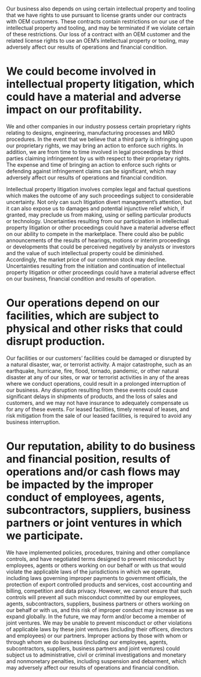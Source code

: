 Our business also depends on using certain intellectual property and tooling that we have rights to use pursuant to license grants under our contracts with OEM customers. These contracts contain restrictions on our use of the intellectual property and tooling, and may be terminated if we violate certain of these restrictions. Our loss of a contract with an OEM customer and the related license rights to use an OEM’s intellectual property or tooling, may adversely affect our results of operations and financial condition.  

# We could become involved in intellectual property litigation, which could have a material and adverse impact on our profitability.  

We and other companies in our industry possess certain proprietary rights relating to designs, engineering, manufacturing processes and MRO procedures. In the event that we believe that a third party is infringing upon our proprietary rights, we may bring an action to enforce such rights. In addition, we are from time to time involved in legal proceedings by third parties claiming infringement by us with respect to their proprietary rights. The expense and time of bringing an action to enforce such rights or defending against infringement claims can be significant, which may adversely affect our results of operations and financial condition.  

Intellectual property litigation involves complex legal and factual questions which makes the outcome of any such proceedings subject to considerable uncertainty. Not only can such litigation divert management’s attention, but it can also expose us to damages and potential injunctive relief which, if granted, may preclude us from making, using or selling particular products or technology. Uncertainties resulting from our participation in intellectual property litigation or other proceedings could have a material adverse effect on our ability to compete in the marketplace. There could also be public announcements of the results of hearings, motions or interim proceedings or developments that could be perceived negatively by analysts or investors and the value of such intellectual property could be diminished. Accordingly, the market price of our common stock may decline. Uncertainties resulting from the initiation and continuation of intellectual property litigation or other proceedings could have a material adverse effect on our business, financial condition and results of operation.  

# Our operations depend on our facilities, which are subject to physical and other risks that could disrupt production.  

Our facilities or our customers’ facilities could be damaged or disrupted by a natural disaster, war, or terrorist activity. A major catastrophe, such as an earthquake, hurricane, fire, flood, tornado, pandemic, or other natural disaster at any of our sites, or war or terrorist activities in any of the areas where we conduct operations, could result in a prolonged interruption of our business. Any disruption resulting from these events could cause significant delays in shipments of products, and the loss of sales and customers, and we may not have insurance to adequately compensate us for any of these events. For leased facilities, timely renewal of leases, and risk mitigation from the sale of our leased facilities, is required to avoid any business interruption.  

# Our reputation, ability to do business and financial position, results of operations and/or cash flows may be impacted by the improper conduct of employees, agents, subcontractors, suppliers, business partners or joint ventures in which we participate.  

We have implemented policies, procedures, training and other compliance controls, and have negotiated terms designed to prevent misconduct by employees, agents or others working on our behalf or with us that would violate the applicable laws of the jurisdictions in which we operate, including laws governing improper payments to government officials, the protection of export controlled products and services, cost accounting and billing, competition and data privacy. However, we cannot ensure that such controls will prevent all such misconduct committed by our employees, agents, subcontractors, suppliers, business partners or others working on our behalf or with us, and this risk of improper conduct may increase as we expand globally. In the future, we may form and/or become a member of joint ventures. We may be unable to prevent misconduct or other violations of applicable laws by these joint ventures (including their officers, directors and employees) or our partners. Improper actions by those with whom or through whom we do business (including our employees, agents, subcontractors, suppliers, business partners and joint ventures) could subject us to administrative, civil or criminal investigations and monetary and nonmonetary penalties, including suspension and debarment, which may adversely affect our results of operations and financial condition.  